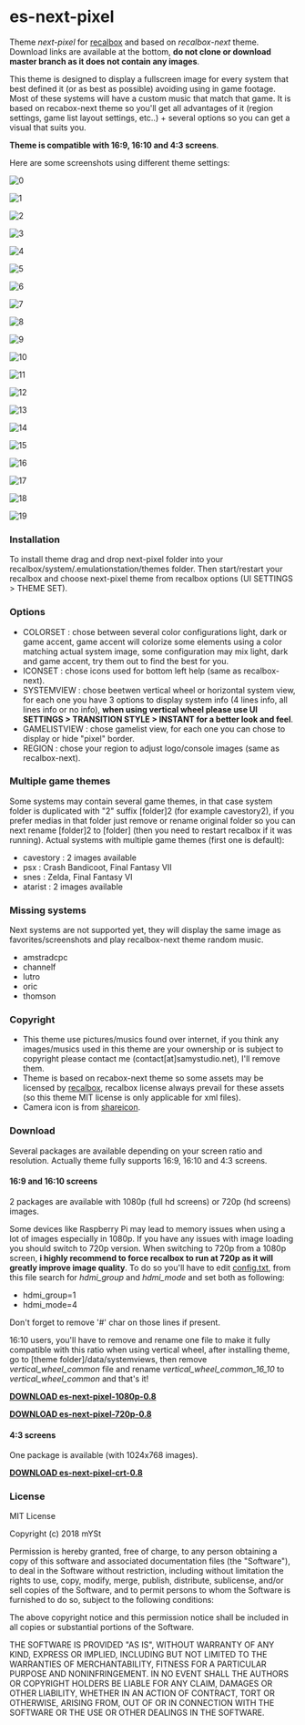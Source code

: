# es-next-pixel
Theme *next-pixel* for [recalbox](https://www.recalbox.com/) and based on *recalbox-next* theme. Download links are available at the bottom, **do not clone or download master branch as it does not contain any images**.

This theme is designed to display a fullscreen image for every system that best defined it (or as best as possible) avoiding using in game footage. Most of these systems will have a custom music that match that game.
It is based on recabox-next theme so you'll get all advantages of it (region settings, game list layout settings, etc..) + several options so you can get a visual that suits you. 

**Theme is compatible with 16:9, 16:10 and 4:3 screens**.

Here are some screenshots using different theme settings:

![0](https://raw.githubusercontent.com/samystudio/es-next-pixel/master/screenshots/0.jpg)

![1](https://raw.githubusercontent.com/samystudio/es-next-pixel/master/screenshots/1.jpg)

![2](https://raw.githubusercontent.com/samystudio/es-next-pixel/master/screenshots/2.jpg)

![3](https://raw.githubusercontent.com/samystudio/es-next-pixel/master/screenshots/3.jpg)

![4](https://raw.githubusercontent.com/samystudio/es-next-pixel/master/screenshots/4.jpg)

![5](https://raw.githubusercontent.com/samystudio/es-next-pixel/master/screenshots/5.jpg)

![6](https://raw.githubusercontent.com/samystudio/es-next-pixel/master/screenshots/6.jpg)

![7](https://raw.githubusercontent.com/samystudio/es-next-pixel/master/screenshots/7.jpg)

![8](https://raw.githubusercontent.com/samystudio/es-next-pixel/master/screenshots/8.jpg)

![9](https://raw.githubusercontent.com/samystudio/es-next-pixel/master/screenshots/9.jpg)

![10](https://raw.githubusercontent.com/samystudio/es-next-pixel/master/screenshots/10.jpg)

![11](https://raw.githubusercontent.com/samystudio/es-next-pixel/master/screenshots/11.jpg)

![12](https://raw.githubusercontent.com/samystudio/es-next-pixel/master/screenshots/12.jpg)

![13](https://raw.githubusercontent.com/samystudio/es-next-pixel/master/screenshots/13.jpg)

![14](https://raw.githubusercontent.com/samystudio/es-next-pixel/master/screenshots/14.jpg)

![15](https://raw.githubusercontent.com/samystudio/es-next-pixel/master/screenshots/15.jpg)

![16](https://raw.githubusercontent.com/samystudio/es-next-pixel/master/screenshots/16.jpg)

![17](https://raw.githubusercontent.com/samystudio/es-next-pixel/master/screenshots/17.jpg)

![18](https://raw.githubusercontent.com/samystudio/es-next-pixel/master/screenshots/18.jpg)

![19](https://raw.githubusercontent.com/samystudio/es-next-pixel/master/screenshots/19.jpg)


### Installation
To install theme drag and drop next-pixel folder into your recalbox/system/.emulationstation/themes folder. Then start/restart your recalbox and choose next-pixel theme from recalbox options (UI SETTINGS > THEME SET).


### Options
- COLORSET 	: chose between several color configurations light, dark or game accent, game accent will colorize some elements using a color matching actual system image, some configuration may mix light, dark and game accent, try them out to find the best for you.
- ICONSET 	: chose icons used for bottom left help (same as recalbox-next).
- SYSTEMVIEW 	: chose beetwen vertical wheel or horizontal system view, for each one you have 3 options to display system info (4 lines info, all lines info or no info), **when using vertical wheel please use UI SETTINGS > TRANSITION STYLE > INSTANT for a better look and feel**.
- GAMELISTVIEW	: chose gamelist view, for each one you can chose to display or hide "pixel" border.
- REGION		: chose your region to adjust logo/console images (same as recalbox-next).


### Multiple game themes
Some systems may contain several game themes, in that case system folder is duplicated with "2" suffix [folder]2 (for example cavestory2), if you prefer medias in that folder just remove or rename original folder so you can next rename [folder]2 to [folder] (then you need to restart recalbox if it was running).
Actual systems with multiple game themes (first one is default):
- cavestory : 2 images available
- psx : Crash Bandicoot, Final Fantasy VII
- snes : Zelda, Final Fantasy VI
- atarist : 2 images available


### Missing systems
Next systems are not supported yet, they will display the same image as favorites/screenshots and play recalbox-next theme random music.
- amstradcpc
- channelf
- lutro
- oric
- thomson


### Copyright
- This theme use pictures/musics found over internet, if you think any images/musics used in this theme are your ownership or is subject to copyright please contact me (contact[at]samystudio.net), I'll remove them.
- Theme is based on recabox-next theme so some assets may be licensed by [recalbox](https://gitlab.com/recalbox/recalbox-themes), recalbox license always prevail for these assets (so this theme MIT license is only applicable for xml files).
- Camera icon is from [shareicon](https://www.shareicon.net).


### Download
Several packages are available depending on your screen ratio and resolution. Actually theme fully supports 16:9, 16:10 and 4:3 screens.

#### 16:9 and 16:10 screens
2 packages are available with 1080p (full hd screens) or 720p (hd screens) images.

Some devices like Raspberry Pi may lead to memory issues when using a lot of images especially in 1080p. If you have any issues with image loading you should switch to 720p version. When switching to 720p from a 1080p screen, **i highly recommend to force recalbox to run at 720p as it will greatly improve image quality**. To do so you'll have to edit [config.txt](https://github.com/recalbox/recalbox-os/wiki/Edit-the-config.txt-file-(EN)), from this file search for *hdmi_group* and *hdmi_mode* and set both as following:
- hdmi_group=1
- hdmi_mode=4

Don't forget to remove '#' char on those lines if present.

16:10 users, you'll have to remove and rename one file to make it fully compatible with this ratio when using vertical wheel, after installing theme, go to [theme folder]/data/systemviews, then remove *vertical_wheel_common* file and rename *vertical_wheel_common_16_10* to *vertical_wheel_common* and that's it!

**[DOWNLOAD es-next-pixel-1080p-0.8](https://github.com/SamYStudiO/es-next-pixel/archive/1080p.zip)**

**[DOWNLOAD es-next-pixel-720p-0.8](https://github.com/SamYStudiO/es-next-pixel/archive/720p.zip)**

#### 4:3 screens
One package is available (with  1024x768 images).

**[DOWNLOAD es-next-pixel-crt-0.8](https://github.com/SamYStudiO/es-next-pixel/archive/crt.zip)**


### License
MIT License

Copyright (c) 2018 mYSt

Permission is hereby granted, free of charge, to any person obtaining a copy
of this software and associated documentation files (the "Software"), to deal
in the Software without restriction, including without limitation the rights
to use, copy, modify, merge, publish, distribute, sublicense, and/or sell
copies of the Software, and to permit persons to whom the Software is
furnished to do so, subject to the following conditions:

The above copyright notice and this permission notice shall be included in all
copies or substantial portions of the Software.

THE SOFTWARE IS PROVIDED "AS IS", WITHOUT WARRANTY OF ANY KIND, EXPRESS OR
IMPLIED, INCLUDING BUT NOT LIMITED TO THE WARRANTIES OF MERCHANTABILITY,
FITNESS FOR A PARTICULAR PURPOSE AND NONINFRINGEMENT. IN NO EVENT SHALL THE
AUTHORS OR COPYRIGHT HOLDERS BE LIABLE FOR ANY CLAIM, DAMAGES OR OTHER
LIABILITY, WHETHER IN AN ACTION OF CONTRACT, TORT OR OTHERWISE, ARISING FROM,
OUT OF OR IN CONNECTION WITH THE SOFTWARE OR THE USE OR OTHER DEALINGS IN THE
SOFTWARE.



